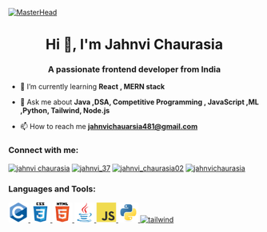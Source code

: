 
[![MasterHead](https://github.com/Jahnvi9044/Jahnvi9044/assets/103583793/dc878c3e-d12a-404d-9b3c-f36ec4d487d9)
](https://Jahnvi9044.io)



<h1 align="center">Hi 👋, I'm Jahnvi Chaurasia</h1>
<h3 align="center">A passionate frontend developer from India</h3>

- 🌱 I’m currently learning **React , MERN stack**

- 💬 Ask me about **Java ,DSA, Competitive Programming , JavaScript ,ML ,Python, Tailwind, Node.js**

- 📫 How to reach me **jahnvichauarsia481@gmail.com**

<h3 align="left">Connect with me:</h3>
<p align="left">
<a href="https://linkedin.com/in/jahnvi chaurasia" target="blank"><img align="center" src="https://raw.githubusercontent.com/rahuldkjain/github-profile-readme-generator/master/src/images/icons/Social/linked-in-alt.svg" alt="jahnvi chaurasia" height="30" width="40" /></a>
<a href="https://codeforces.com/profile/jahnvi_37" target="blank"><img align="center" src="https://raw.githubusercontent.com/rahuldkjain/github-profile-readme-generator/master/src/images/icons/Social/codeforces.svg" alt="jahnvi_37" height="30" width="40" /></a>
<a href="https://www.leetcode.com/jahnvi_chaurasia02" target="blank"><img align="center" src="https://raw.githubusercontent.com/rahuldkjain/github-profile-readme-generator/master/src/images/icons/Social/leet-code.svg" alt="jahnvi_chaurasia02" height="30" width="40" /></a>
<a href="https://discord.gg/jahnvichaurasia" target="blank"><img align="center" src="https://raw.githubusercontent.com/rahuldkjain/github-profile-readme-generator/master/src/images/icons/Social/discord.svg" alt="jahnvichaurasia" height="30" width="40" /></a>
</p>

<h3 align="left">Languages and Tools:</h3>

<p align="left"> <a href="https://www.cprogramming.com/" target="_blank" rel="noreferrer"> <img src="https://raw.githubusercontent.com/devicons/devicon/master/icons/c/c-original.svg" alt="c" width="40" height="40"/> </a> <a href="https://www.w3schools.com/css/" target="_blank" rel="noreferrer"> <img src="https://raw.githubusercontent.com/devicons/devicon/master/icons/css3/css3-original-wordmark.svg" alt="css3" width="40" height="40"/> </a> <a href="https://www.w3.org/html/" target="_blank" rel="noreferrer"> <img src="https://raw.githubusercontent.com/devicons/devicon/master/icons/html5/html5-original-wordmark.svg" alt="html5" width="40" height="40"/> </a> <a href="https://www.java.com" target="_blank" rel="noreferrer"> <img src="https://raw.githubusercontent.com/devicons/devicon/master/icons/java/java-original.svg" alt="java" width="40" height="40"/> </a> <a href="https://developer.mozilla.org/en-US/docs/Web/JavaScript" target="_blank" rel="noreferrer"> <img src="https://raw.githubusercontent.com/devicons/devicon/master/icons/javascript/javascript-original.svg" alt="javascript" width="40" height="40"/> </a> <a href="https://www.python.org" target="_blank" rel="noreferrer"> <img src="https://raw.githubusercontent.com/devicons/devicon/master/icons/python/python-original.svg" alt="python" width="40" height="40"/> </a> <a href="https://tailwindcss.com/" target="_blank" rel="noreferrer"> <img src="https://www.vectorlogo.zone/logos/tailwindcss/tailwindcss-icon.svg" alt="tailwind" width="40" height="40"/> </a> </p>

